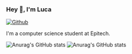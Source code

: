 ### Hey 👋, I'm Luca

[![Github](https://img.shields.io/github/followers/lucamartinet7?label=Follow&style=social)](https://github.com/lucamartinet7)

I'm a computer science student at Epitech.

![Anurag's GitHub stats](https://github-readme-stats.vercel.app/api?username=lucamartinet7&show_icons=true&theme=radical)
![Anurag's GitHub stats](https://github-readme-stats.vercel.app/api?username=lucamartinet7&show_icons=true&theme=transparent)
